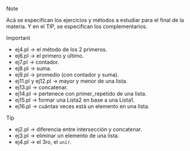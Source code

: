 > [!NOTE]  
> Acá se especifican los ejercicios y métodos a estudiar para el final de la materia. Y en el TIP, se especifican los complementarios.

> [!IMPORTANT]  
> - ej4.pl -> el método de los 2 primeros.
> - ej6.pl -> el primero y último.
> - ej7.pl -> contador.
> - ej8.pl -> suma.
> - ej9.pl -> promedio (con contador y suma).
> - ej11.pl y ej12.pl -> mayor y menor de una lista.
> - ej13.pl -> concatenar.
> - ej14.pl -> pertenece con primer_repetido de una lista.
> - ej15.pl -> formar una Lista2 en base a una Lista1.
> - ej16.pl -> cuántas veces está un elemento en una lista.

> [!TIP]
> - ej2.pl -> diferencia entre intersección y concatenar.
> - ej3.pl -> eliminar un elemento de una lista.
> - ej4.pl -> el 3ro, el `unir`.
